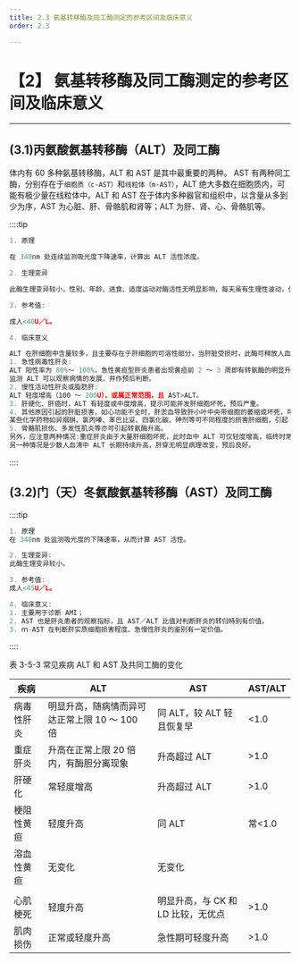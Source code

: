 ```yaml
---
title: 2.3 氨基转移酶及同工酶测定的参考区间及临床意义
order: 2.3

---
```


# 【2】 氨基转移酶及同工酶测定的参考区间及临床意义

<kaodian :text="'生物化学检验记忆卡'" />

<!-- ######  第五章 诊断酶学

> 临床生化检验 -->

<beitiS/>

---

## (3.1)丙氨酸氨基转移酶（ALT）及同工酶

<son :text="'生物化学检验记忆卡'" text1="(3)氨基转移酶及同工酶" :textOption="[['掌握','专业知识','专业实践能力'],['掌握','专业知识','专业实践能力'],['掌握','专业知识','专业实践能力']]" />

体内有 60 多种氨基转移酶，ALT 和 AST 是其中最重要的两种。
AST 有两种同工酶，分别存在于`细胞质（c-AST）`和`线粒体（m-AST）`，ALT 绝大多数在细胞质内，可能有极少量在线粒体中。ALT 和 AST 在于体内多种器官和组织中，以含量从多到少为序，AST 为心脏、肝、骨骼肌和肾等；ALT 为肝、肾、心、骨骼肌等。

::::tip

```js
1. 原理

在 340nm 处连续监测吸光度下降速率，计算出 ALT 活性浓度。

2. 生理变异

此酶生理变异较小，性别、年龄、进食、适度运动对酶活性无明显影响，每天虽有生理性波动，但无统计学意义。

3. 参考值:

成人<40U／L。

4. 临床意义

ALT 在肝细胞中含量较多，且主要存在于肝细胞的可溶性部分，当肝脏受损时，此酶可释放人血，致血中该酶活性浓度增加，故测定 ALT 常作为判断肝细胞损伤的灵敏指标，但其他疾病或因素亦会引起 ALT 不同程度的增高。
1. 急性病毒性肝炎:
ALT 阳性率为 80%～ 100%，急性黄疸型肝炎患者出现黄疸前 2 ～ 3 周即有转氨酶的明显升高，最高可达 500U 以上，多为 ALT>AST。肝炎恢复期，ALT 转入正常；重症肝炎或亚急性肝坏死时，一度上升的 ALT 在症状恶化的同时，酶活性反而降低，是肝细胞坏死后增生不良，预后不佳。
监测 ALT 可以观察病情的发展，并作预后判断。
2. 慢性活动性肝炎或脂肪肝:
ALT 轻度增高（100 ～ 200U），或属正常范围，且 AST>ALT。
3. 肝硬化、肝癌时，ALT 有轻度或中度增高，提示可能并发肝细胞坏死，预后严重。
4. 其他原因引起的肝脏损害，如心功能不全时，肝淤血导致肝小叶中央带细胞的萎缩或坏死，可使 ALT、AST 明显升高。
某些化学药物如异烟肼、氯丙嗪、苯巴比妥、四氯化碳、砷剂等可不同程度的损害肝细胞，引起 ALT 的升高。
5. 骨骼肌损伤、多发性肌炎等亦可引起转氨酶升高。
另外，应注意两种情况:重症肝炎由于大量肝细胞坏死，此时血中 ALT 可仅轻度增高，临终时常明显下降，但胆红素却进行性升高，即所谓的“酶胆分离”，常是肝坏死征兆。
另一种情况是少数人血清中 ALT 长期持续升高，肝穿无明显病理改变，预后良好。
```

::::

## (3.2)门（天）冬氨酸氨基转移酶（AST）及同工酶

<son :text="'生物化学检验记忆卡'" text1="(3)氨基转移酶及同工酶" :textOption="[['掌握','专业知识','专业实践能力'],['掌握','专业知识','专业实践能力'],['掌握','专业知识','专业实践能力']]" />

::::tip

```js
1. 原理
在 340nm 处监测吸光度的下降速率，从而计算 AST 活性。

2. 生理变异:
此酶生理变异较小。

3. 参考值:
成人<45U／L。

4. 临床意义:
1. 主要用于诊断 AMI；
2. AST 也是肝炎患者的观察指标，且 AST／ALT 比值对判断肝炎的转归特别有价值。
3. ｍ-AST 在判断肝实质细胞损害程度、急慢性肝炎的鉴别有一定价值。
```

::::

表 3-5-3 常见疾病 ALT 和 AST 及共同工酶的变化

| 疾病       | ALT                                           | AST                                | AST/ALT |
| ---------- | --------------------------------------------- | ---------------------------------- | ------- |
| 病毒性肝炎 | 明显升高，随病情而异可达正常上限 10 ～ 100 倍 | 同 ALT，较 ALT 轻且恢复早          | <1.0    |
| 重症肝炎   | 升高在正常上限 20 倍内，有酶胆分离现象        | 升高超过 ALT                       | >1.0    |
| 肝硬化     | 常轻度增高                                    | 升高超过 ALT                       | >1.0    |
| 梗阻性黄疸 | 轻度升高                                      | 同 ALT                             | 常<1.0  |
| 溶血性黄疸 | 无变化                                        | 无变化                             |
|            |
| 心肌梗死   | 轻度升高                                      | 明显升高，与 CK 和 LD 比较，无优点 | >1.0    |
| 肌肉损伤   | 正常或轻度升高                                | 急性期可轻度升高                   | >1.0    |
